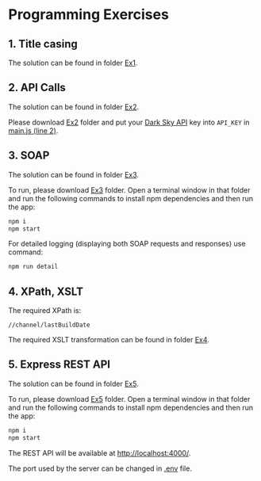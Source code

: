 # Programming Exercises

## 1. Title casing

The solution can be found in folder [Ex1](./Ex1/index.html).

## 2. API Calls

The solution can be found in folder [Ex2](./Ex2/index.html).

Please download [Ex2](./Ex2) folder and put your [Dark Sky API](https://darksky.net/dev) key into `API_KEY` in [main.js (line 2)](./Ex2/main.js).

## 3. SOAP

The solution can be found in folder [Ex3](./Ex3).

To run, please download [Ex3](./Ex3) folder.
Open a terminal window in that folder and run the following commands to install npm dependencies and then run the app:

```bash
npm i
npm start
```

For detailed logging (displaying both SOAP requests and responses) use command:

```bash
npm run detail
```

## 4. XPath, XSLT

The required XPath is:

```xpath
//channel/lastBuildDate
```

The required XSLT transformation can be found in folder [Ex4](./Ex4/index.xslt).

## 5. Express REST API

The solution can be found in folder [Ex5](./Ex5).

To run, please download [Ex5](./Ex5) folder.
Open a terminal window in that folder and run the following commands to install npm dependencies and then run the app:

```bash
npm i
npm start
```

The REST API will be available at <a href="http://localhost:4000/" target="_blank">http://localhost:4000/</a>.

The port used by the server can be changed in [.env](./Ex5/.env) file.

